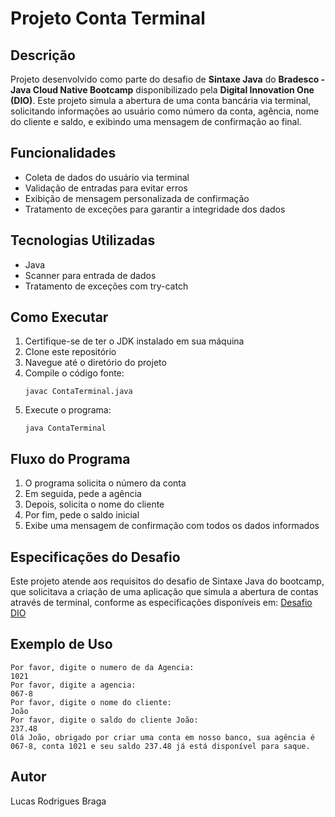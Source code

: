 # Projeto Conta Terminal

## Descrição
Projeto desenvolvido como parte do desafio de **Sintaxe Java** do **Bradesco - Java Cloud Native Bootcamp** disponibilizado pela **Digital Innovation One (DIO)**. Este projeto simula a abertura de uma conta bancária via terminal, solicitando informações ao usuário como número da conta, agência, nome do cliente e saldo, e exibindo uma mensagem de confirmação ao final.

## Funcionalidades
- Coleta de dados do usuário via terminal
- Validação de entradas para evitar erros
- Exibição de mensagem personalizada de confirmação
- Tratamento de exceções para garantir a integridade dos dados

## Tecnologias Utilizadas
- Java
- Scanner para entrada de dados
- Tratamento de exceções com try-catch

## Como Executar
1. Certifique-se de ter o JDK instalado em sua máquina
2. Clone este repositório
3. Navegue até o diretório do projeto
4. Compile o código fonte:
   ```
   javac ContaTerminal.java
   ```
5. Execute o programa:
   ```
   java ContaTerminal
   ```

## Fluxo do Programa
1. O programa solicita o número da conta
2. Em seguida, pede a agência
3. Depois, solicita o nome do cliente
4. Por fim, pede o saldo inicial
5. Exibe uma mensagem de confirmação com todos os dados informados

## Especificações do Desafio
Este projeto atende aos requisitos do desafio de Sintaxe Java do bootcamp, que solicitava a criação de uma aplicação que simula a abertura de contas através de terminal, conforme as especificações disponíveis em: [Desafio DIO](https://github.com/digitalinnovationone/trilha-java-basico/tree/main/desafios/sintaxe)

## Exemplo de Uso
```
Por favor, digite o numero de da Agencia:
1021
Por favor, digite a agencia:
067-8
Por favor, digite o nome do cliente:
João
Por favor, digite o saldo do cliente João:
237.48
Olá João, obrigado por criar uma conta em nosso banco, sua agência é 067-8, conta 1021 e seu saldo 237.48 já está disponível para saque.
```

## Autor
Lucas Rodrigues Braga
